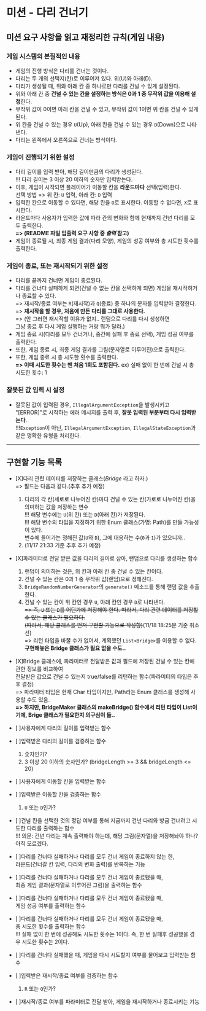 # 미션 - 다리 건너기

## 미션 요구 사항을 읽고 재정리한 규칙(게임 내용)

### 게임 시스템의 본질적인 내용
- 게임의 진행 방식은 다리를 건너는 것이다.
- 다리는 두 개의 선택지(칸)로 이루어져 있다. 위(U)와 아래(D).
- 다리가 생성될 때, 위와 아래 칸 중 하나로만 다리를 건널 수 있게 설정된다.
- 위와 아래 칸 중 **건널 수 있는 칸을 설정하는 방식은 0과 1 중 무작위 값을 이용해 설정**한다.
- 무작위 값이 0이면 아래 칸을 건널 수 있고, 무작위 값이 1이면 위 칸을 건널 수 있게 된다.
- 위 칸을 건널 수 있는 경우 `U`(Up), 아래 칸을 건널 수 있는 경우 `D`(Down)으로 나타낸다.
- 다리는 왼쪽에서 오른쪽으로 건너는 방식이다.

### 게임이 진행되기 위한 설정
- 다리 길이를 입력 받아, 해당 길이만큼의 다리가 생성된다.  
!!! 다리 길이는 3 이상 20 이하의 숫자만 입력받는다.
- 이후, 게임이 시작되면 플레이어가 이동할 칸을 **라운드마다** 선택(입력)한다.  
선택 방법 => 위 칸: `U` 입력, 아래 칸: `D` 입력
- 입력한 칸으로 이동할 수 있다면, 해당 칸을 `O`로 표시한다. 이동할 수 없다면, `X`로 표시한다.
- 라운드마다 사용자가 입력한 값에 따라 칸의 변화와 함께 현재까지 건넌 다리를 모두 출력한다.  
**=> (README 파일 입출력 요구 사항 중 _출력_ 참고)**
- 게임이 종료될 시, 최종 게임 결과(다리 모양), 게임의 성공 여부와 총 시도한 횟수를 출력한다.

### 게임이 종료, 또는 재시작되기 위한 설정
- 다리를 끝까지 건너면 게임이 종료된다.
- 다리를 건너다 실패하게 되면(건널 수 없는 칸을 선택하게 되면) 게임을 재시작하거나 종료할 수 있다.  
=> 재시작/종료 여부는 `R`(재시작)과 `Q`(종료) 중 하나의 문자를 입력받아 결정한다.  
=> **재시작을 할 경우, 처음에 만든 다리를 그대로 사용한다.**  
=> (안 그러면 재시작할 이유가 없지.. 랜덤으로 다리를 다시 생성하면  
그냥 종료 후 다시 게임 실행하는 거랑 뭐가 달라.)
- 게임 종료 시(다리를 모두 건너거나, 중간에 실패 후 종료 선택), 게임 성공 여부를 출력한다.
- 또한, 게임 종료 시, 최종 게임 결과를 그림(문자열로 이루어진)으로 출력한다.
- 또한, 게임 종료 시 총 시도한 횟수를 출력한다.  
**=> 이때 시도한 횟수는 맨 처음 1회도 포함된다.** ex) 실패 없이 한 번에 건널 시 총 시도한 횟수: 1


### 잘못된 값 입력 시 설정
- 잘못된 값이 입력된 경우, `IllegalArgumentException`을 발생시키고  
"[ERROR]"로 시작하는 에러 메시지를 출력 후, **잘못 입력된 부분부터 다시 입력받는다**.  
!!!`Exception`이 아닌, `IllegalArgumentException`, `IllegalStateException`과 같은 명확한 유형을 처리한다.

___

## 구현할 기능 목록

- \[X]다리 관련 데이터를 저장하는 클래스(_Bridge_ 라고 하자.)  
=> 필드는 다음과 같다.(추후 추가 예정)
  1. 다리의 각 칸(세로로 나누어진 칸)마다 건널 수 있는 칸(가로로 나누어진 칸)을 의미하는 값을 저장하는 변수  
  !!! 해당 변수에는 `U`(위 칸) 또는 `D`(아래 칸)가 저장된다.  
  !!! 해당 변수의 타입을 지정하기 위한 Enum 클래스(가명: Path)를 만들 가능성이 있다.  
  변수에 들어가는 정해진 값(`U`와 `D`), 그에 대응하는 수(`0`과 `1`)가 있으니까..
  2. (11/17 21:33 기준 추후 추가 예정)

- \[X]파라미터로 전달 받은 값을 다리의 길이로 삼아, 랜덤으로 다리를 생성하는 함수  
  1. 랜덤이 의미하는 것은, 위 칸과 아래 칸 중 건널 수 있는 칸이다.
  2. 건널 수 있는 칸은 0과 1 중 무작위 값(랜덤)으로 정해진다.
  3. `BridgeRandomNumberGenerator`의 `generate()` 메소드를 통해 랜덤 값을 추출한다.
  4. 건널 수 있는 칸이 위 칸인 경우 `U`, 아래 칸인 경우 `D`로 나타낸다.  
  ~~=> 즉, `U` 또는 `D`를 어딘가에 저장해야 한다. 따라서, 다리 관련 데이터를 저장할 수 있는 클래스가 필요하다.  
  (따라서, 해당 클래스를 먼저 구현할 기능으로 작성함)~~(11/18 18:25분 기준 취소선)  
  => 리턴 타입을 바꿀 수가 없어서, 계획했던 `List<Bridge>`를 이용할 수 없다. **구현해놓은 Bridge 클래스가 필요 없을 수도..**

- \[X]Bridge 클래스에, 파라미터로 전달받은 값과 필드에 저장된 건널 수 있는 칸에 관한 정보를 비교하여  
  전달받은 값으로 건널 수 있는지 true/false를 리턴하는 함수(파라미터의 타입은 추후 결정)  
  => 파라미터 타입은 현재 Char 타입이지만, Path라는 Enum 클래스를 생성해 사용할 수도 있음.  
  **=> 하지만, BridgeMaker 클래스의 makeBridge() 함수에서 리턴 타입이 List<String>이기에, Brige 클래스가 필요한지 의구심이 듦..**

- \[ ]사용자에게 다리의 길이를 입력받는 함수
- \[ ]입력받은 다리의 길이를 검증하는 함수  
  1. 숫자인가?
  2. 3 이상 20 이하의 숫자인가? (bridgeLength >= 3 && bridgeLength <= 20)
- \[ ]사용자에게 이동할 칸을 입력받는 함수  
- \[ ]입력받은 이동할 칸을 검증하는 함수  
  1. `U` 또는 `D`인가?
- \[ ]건널 칸을 선택한 것의 정답 여부를 통해 지금까지 건넌 다리와 방금 건너려고 시도한 다리를 출력하는 함수  
!!! 의문: 건넌 다리는 계속 출력해야 하는데, 해당 그림(문자열)을 저장해놔야 하나? 아직 모르겠다.
- \[ ]다리를 건너다 실패하거나 다리를 모두 건너 게임이 종료하지 않는 한,  
라운드(건너갈 칸 입력, 다리의 변화 출력)를 반복하는 기능
- \[ ]다리를 건너다 실패하거나 다리를 모두 건너 게임이 종료됐을 때,  
  최종 게임 결과(문자열로 이루어진 그림)을 출력하는 함수
- \[ ]다리를 건너다 실패하거나 다리를 모두 건너 게임이 종료됐을 때,  
  게임 성공 여부를 출력하는 함수
- \[ ]다리를 건너다 실패하거나 다리를 모두 건너 게임이 종료됐을 때,  
  총 시도한 횟수를 출력하는 함수  
!!! 실패 없이 한 번에 성공해도 시도한 횟수는 1이다. 즉, 한 번 실패후 성공했을 경우 시도한 횟수는 2이다.
- \[ ]다리를 건너다 실패했을 때, 게임을 다시 시도할지 여부를 물어보고 입력받는 함수
- \[ ]입력받은 재시작/종료 여부를 검증하는 함수  
  1. `R` 또는 `Q`인가?
- \[ ]재시작/종료 여부를 파라미터로 전달 받아, 게임을 재시작하거나 종료시키는 기능
